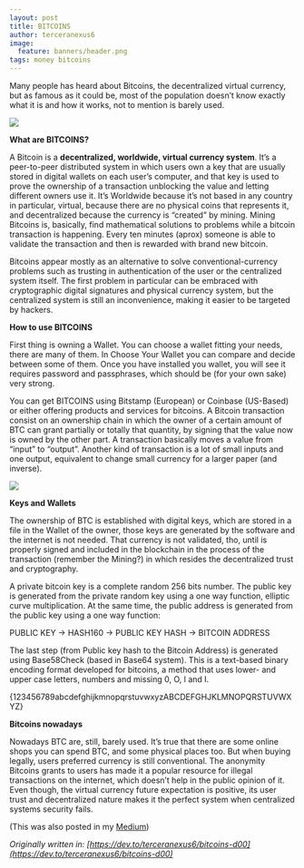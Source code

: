 ```yaml
---
layout: post
title: BITCOINS
author: terceranexus6
image:
  feature: banners/header.png
tags: money bitcoins
---
```


Many people has heard about Bitcoins, the decentralized virtual currency, but as famous as it could be, most of the population doesn’t know exactly what it is and how it works, not to mention is barely used.

<img src="{{ site.url }}/assets/images/dev.to/1_qw-LviZW16nuq2iSFj8OuQ.jpeg" style="display: block; margin: 0 auto;">

**What are BITCOINS?**

A Bitcoin is a **decentralized, worldwide, virtual currency system**. It’s a peer-to-peer distributed system in which users own a key that are usually stored in digital wallets on each user’s computer, and that key is used to prove the ownership of a transaction unblocking the value and letting different owners use it. It’s Worldwide because it’s not based in any country in particular, virtual, because there are no physical coins that represents it, and decentralized because the currency is “created” by mining. Mining Bitcoins is, basically, find mathematical solutions to problems while a bitcoin transaction is happening. Every ten minutes (aprox) someone is able to validate the transaction and then is rewarded with brand new bitcoin.

Bitcoins appear mostly as an alternative to solve conventional-currency problems such as trusting in authentication of the user or the centralized system itself. The first problem in particular can be embraced with cryptographic digital signatures and physical currency system, but the centralized system is still an inconvenience, making it easier to be targeted by hackers.

**How to use BITCOINS**

First thing is owning a Wallet. You can choose a wallet fitting your needs, there are many of them. In Choose Your Wallet you can compare and decide between some of them. Once you have installed you wallet, you will see it requires password and passphrases, which should be (for your own sake) very strong.

You can get BITCOINS using Bitstamp (European) or Coinbase (US-Based) or either offering products and services for bitcoins. A Bitcoin transaction consist on an ownership chain in which the owner of a certain amount of BTC can grant partially or totally that quantity, by signing that the value now is owned by the other part. A transaction basically moves a value from “input” to “output”. Another kind of transaction is a lot of small inputs and one output, equivalent to change small currency for a larger paper (and inverse).

<img src="{{ site.url }}/assets/images/dev.to/1__UMT2ifl7pFd9gjShYm2iA.png" style="display: block; margin: 0 auto;">

**Keys and Wallets**

The ownership of BTC is established with digital keys, which are stored in a file in the Wallet of the owner, those keys are generated by the software and the internet is not needed. That currency is not validated, tho, until is properly signed and included in the blockchain in the process of the transaction (remember the Mining?) in which resides the decentralized trust and cryptography.

A private bitcoin key is a complete random 256 bits number. The public key is generated from the private random key using a one way function, elliptic curve multiplication. At the same time, the public address is generated from the public key using a one way function:

PUBLIC KEY -> HASH160 -> PUBLIC KEY HASH -> BITCOIN ADDRESS

The last step (from Public key hash to the Bitcoin Address) is generated using Base58Check (based in Base64 system). This is a text-based binary encoding format developed for bitcoins, a method that uses lower- and upper case letters, numbers and missing 0, O, l and I.

{123456789abcdefghijkmnopqrstuvwxyzABCDEFGHJKLMNOPQRSTUVWXYZ}

**Bitcoins nowadays**

Nowadays BTC are, still, barely used. It’s true that there are some online shops you can spend BTC, and some physical places too. But when buying legally, users preferred currency is still conventional. The anonymity Bitcoins grants to users has made it a popular resource for illegal transactions on the internet, which doesn’t help in the public opinion of it. Even though, the virtual currency future expectation is positive, its user trust and decentralized nature makes it the perfect system when centralized systems security fails.

(This was also posted in my [Medium](https://medium.com/@HamletAgain/bitcoins-the-currency-of-the-future-a82d4ad69aef))

*Originally written in: [https://dev.to/terceranexus6/bitcoins-d00](https://dev.to/terceranexus6/bitcoins-d00)*
